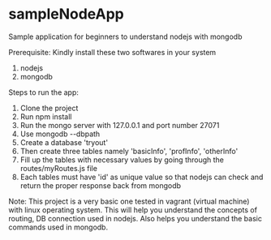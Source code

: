 # sampleNodeApp
Sample application for beginners to understand nodejs with mongodb

Prerequisite:
Kindly install these two softwares in your system
1. nodejs
2. mongodb

Steps to run the app:
1. Clone the project
2. Run npm install
3. Run the mongo server with 127.0.0.1 and port number 27071
4. Use mongodb --dbpath <mongodb installed path>
4. Create a database 'tryout' 
5. Then create three tables namely 'basicInfo', 'profInfo', 'otherInfo'
6. Fill up the tables with necessary values by going through the routes/myRoutes.js file
7. Each tables must have 'id' as unique value so that nodejs can check and return the proper response back from mongodb

Note:
This project is a very basic one tested in vagrant (virtual machine) with linux operating system. This will help you understand the concepts of routing, DB connection used in nodejs. Also helps you understand the basic commands used in mongodb.
